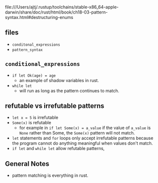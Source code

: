 file:///Users/ajtj/.rustup/toolchains/stable-x86_64-apple-darwin/share/doc/rust/html/book/ch18-03-pattern-syntax.html#destructuring-enums

## files
- `conditonal_expressions`
- `pattern_syntax`

## `conditional_expressions`
- `if let Ok(age) = age`
  - an example of shadow variables in rust.
- `while let`
  - will run as long as the pattern continues to match.

## refutable vs irrefutable patterns
- `let x = 5` is irrefutable
- `Some(x)` is refutable
  - for example in `if let Some(x) = a_value` if the value of `a_value` is `None` rather than Some, the `Some(x)` pattern will not match.
- `let` statements and `for` loops only accept irrefutable patterns because the program cannot do anything meaningful when values don't match.
- `if let` and `while let` allow refutable patterns, 

## General Notes
- pattern matching is everything in rust.